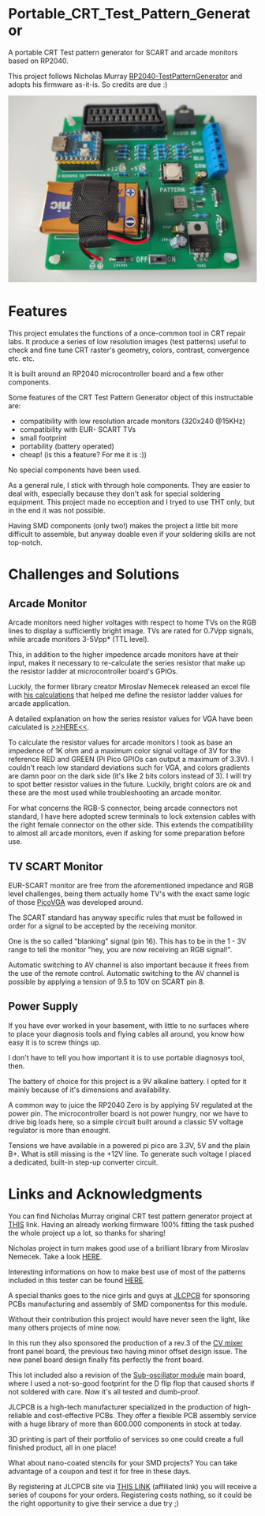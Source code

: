 # Portable_CRT_Test_Pattern_Generator
A portable CRT Test pattern generator for SCART and arcade monitors based on RP2040.

This project follows Nicholas Murray [RP2040-TestPatternGenerator](https://github.com/nmur/RP2040-TestPatternGenerator) and adopts his firmware as-it-is. So credits are due :)

![](https://github.com/baritonomarchetto/Portable_CRT_Test_Pattern_Generator/blob/main/pics/IMG_20250911_113032_risultato.jpg)

# Features
This project emulates the functions of a once-common tool in CRT repair labs. It produce a series of low resolution images (test patterns) useful to check and fine tune CRT raster's geometry, colors, contrast, convergence etc. etc.

It is built around an RP2040 microcontroller board and a few other components.

Some features of the CRT Test Pattern Generator object of this instructable are:

- compatibility with low resolution arcade monitors (320x240 @15KHz)
- compatibility with EUR- SCART TVs
- small footprint
- portability (battery operated)
- cheap! (is this a feature? For me it is :))

No special components have been used.

As a general rule, I stick with through hole components. They are easier to deal with, especially because they don't ask for special soldering equipment. This project made no ecception and I tryed to use THT only, but in the end it was not possible.

Having SMD components (only two!) makes the project a little bit more difficult to assemble, but anyway doable even if your soldering skills are not top-notch.

# Challenges and Solutions
## Arcade Monitor
Arcade monitors need higher voltages with respect to home TVs on the RGB lines to display a sufficiently bright image. TVs are rated for 0.7Vpp signals, while arcade monitors 3-5Vpp* (TTL level).

This, in addition to the higher impedence arcade monitors have at their input, makes it necessary to re-calculate the series resistor that make up the resistor ladder at microcontroller board's GPIOs.

Luckily, the former library creator Miroslav Nemecek released an excel file with [his calculations](https://github.com/Panda381/PicoVGA/blob/main/vga_resistors.xls) that helped me define the resistor ladder values for arcade application.

A detailed explanation on how the series resistor values for VGA have been calculated is [>>HERE<<](https://github.com/Panda381/PicoVGA/issues/22).

To calculate the resistor values for arcade monitors I took as base an impedence of 1K ohm and a maximum color signal voltage of 3V for the reference RED and GREEN (Pi Pico GPIOs can output a maximum of 3.3V). I couldn't reach low standard deviations such for VGA, and colors gradients are damn poor on the dark side (it's like 2 bits colors instead of 3). I will try to spot better resistor values in the future. Luckily, bright colors are ok and these are the most used while troubleshooting an arcade monitor.

For what concerns the RGB-S connector, being arcade connectors not standard, I have here adopted screw terminals to lock extension cables with the right female connector on the other side. This extends the compatibility to almost all arcade monitors, even if asking for some preparation before use.

## TV SCART Monitor
EUR-SCART monitor are free from the aforementioned impedance and RGB level challenges, being them actually home TV's with the exact same logic of those [PicoVGA](https://github.com/codaris/picovga-cmake) was developed around.

The SCART standard has anyway specific rules that must be followed in order for a signal to be accepted by the receiving monitor.

One is the so called "blanking" signal (pin 16). This has to be in the 1 - 3V range to tell the monitor "hey, you are now receiving an RGB signal!".

Automatic switching to AV channel is also important because it frees from the use of the remote control. Automatic switching to the AV channel is possible by applying a tension of 9.5 to 10V on SCART pin 8.

## Power Supply
If you have ever worked in your basement, with little to no surfaces where to place your diagnosis tools and flying cables all around, you know how easy it is to screw things up.

I don't have to tell you how important it is to use portable diagnosys tool, then.

The battery of choice for this project is a 9V alkaline battery. I opted for it mainly because of it's dimensions and availability.

A common way to juice the RP2040 Zero is by applying 5V regulated at the power pin. The microcontroller board is not power hungry, nor we have to drive big loads here, so a simple circuit built around a classic 5V voltage regulator is more than enought.

Tensions we have available in a powered pi pico are 3.3V, 5V and the plain B+. What is still missing is the +12V line. To generate such voltage I placed a dedicated, built-in step-up converter circuit.

# Links and Acknowledgments
You can find Nicholas Murray original CRT test pattern generator project at [THIS](https://github.com/nmur/RP2040-TestPatternGenerator) link. Having an already working firmware 100% fitting the task pushed the whole project up a lot, so thanks for sharing!

Nicholas project in turn makes good use of a brilliant library from Miroslav Nemecek. Take a look [HERE](https://github.com/Panda381/PicoVGA).

Interesting informations on how to make best use of most of the patterns included in this tester can be found [HERE](https://junkerhq.net/xrgb/index.php/240p_test_suite).

A special thanks goes to the nice girls and guys at [JLCPCB](https://jlcpcb.com/IAT) for sponsoring PCBs manufacturing and assembly of SMD componentss for this module.

Without their contribution this project would have never seen the light, like many others projects of mine now.

In this run they also sponsored the production of a rev.3 of the [CV mixer](https://www.instructables.com/4-Channels-AudioCV-Mixers-for-Eurorack-Synthesizer/) front panel board, the previous two having minor offset design issue. The new panel board design finally fits perfectly the front board.

This lot included also a revision of the [Sub-oscillator module](https://www.instructables.com/Sub-Oscillator-Module-for-Eurorack-Synthesizers/) main board, where I used a not-so-good footprint for the D flip flop that caused shorts if not soldered with care. Now it's all tested and dumb-proof.

JLCPCB is a high-tech manufacturer specialized in the production of high-reliable and cost-effective PCBs. They offer a flexible PCB assembly service with a huge library of more than 600.000 components in stock at today.

3D printing is part of their portfolio of services so one could create a full finished product, all in one place!

What about nano-coated stencils for your SMD projects? You can take advantage of a coupon and test it for free in these days.

By registering at JLCPCB site via [THIS LINK](https://jlcpcb.com/IAT) (affiliated link) you will receive a series of coupons for your orders. Registering costs nothing, so it could be the right opportunity to give their service a due try ;)

